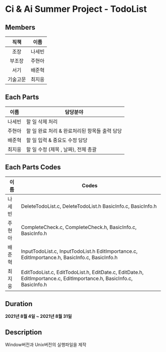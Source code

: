 # Ci & Ai Summer Project - TodoList

## Members

|   직책   |  이름  |
| :------: | :----: |
|   조장   | 나세빈 |
|  부조장  | 주현아 |
|   서기   | 배준혁 |
| 기술고문 | 최지웅 |

## Each Parts

| 이름   | 담당분야                                      |
| ------ | --------------------------------------------- |
| 나세빈 | 할 일 삭제 처리                               |
| 주현아 | 할 일 완료 처리 & 완료처리된 항목들 출력 담당 |
| 배준혁 | 할 일 입력 & 중요도 수정 담당                 |
| 최지웅 | 할 일 수정 (제목 , 날짜), 전체 총괄           |

## Each Parts Codes

| 이름   | Codes                                                                                                                |
| ------ | -------------------------------------------------------------------------------------------------------------------- |
| 나세빈 | DeleteTodoList.c, DeleteTodoList.h BasicInfo.c, BasicInfo.h                                                          |
| 주현아 | CompleteCheck.c, CompleteCheck.h, BasicInfo.c, BasicInfo.h                                                           |
| 배준혁 | InputTodoList.c, InputTodoList.h EditImportance.c, EditImportance.h, BasicInfo.c, BasicInfo.h                        |
| 최지웅 | EditTodoList.c, EditTodoList.h, EditDate.c, EditDate.h, EditImportance.c, EditImportance.h, BasicInfo.c, BasicInfo.h |

## Duration

**2021년 8월 4일 ~ 2021년 8월 31일**

## Description

Window버전과 Unix버전의 실행파일을 제작
